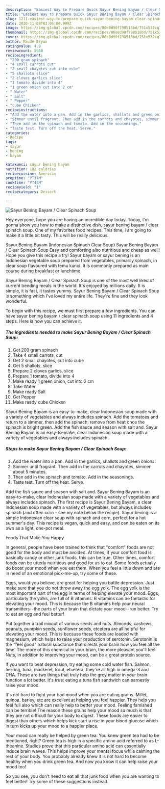 ```yaml
---
description: "Easiest Way to Prepare Quick Sayur Bening Bayam / Clear Spinach Soup"
title: "Easiest Way to Prepare Quick Sayur Bening Bayam / Clear Spinach Soup"
slug: 1211-easiest-way-to-prepare-quick-sayur-bening-bayam-clear-spinach-soup
date: 2020-11-08T02:06:00.999Z
image: https://img-global.cpcdn.com/recipes/80e8d90f798516bd/751x532cq70/sayur-bening-bayam-clear-spinach-soup-recipe-main-photo.jpg
thumbnail: https://img-global.cpcdn.com/recipes/80e8d90f798516bd/751x532cq70/sayur-bening-bayam-clear-spinach-soup-recipe-main-photo.jpg
cover: https://img-global.cpcdn.com/recipes/80e8d90f798516bd/751x532cq70/sayur-bening-bayam-clear-spinach-soup-recipe-main-photo.jpg
author: Maude Bryan
ratingvalue: 4.9
reviewcount: 5960
recipeingredient:
- "200 gram spinach"
- "4 small carrots cut"
- "2 small chayotes cut into cube"
- "5 shallots slice"
- "2 cloves garlics slice"
- "1 tomato divide into 4"
- "1 green onion cut into 2 cm"
- " Water"
- " Salt"
- " Pepper"
- "cube Chicken"
recipeinstructions:
- "Add the water into a pan. Add in the garlics, shallots and green onions."
- "Simmer until fragrant. Then add in the carrots and chayotes, simmer about 5 minutes."
- "Then add in the spinach and tomato. Add in the seasonings."
- "Taste test. Turn off the heat. Serve."
categories:
- Recipe
tags:
- sayur
- bening
- bayam

katakunci: sayur bening bayam 
nutrition: 182 calories
recipecuisine: American
preptime: "PT37M"
cooktime: "PT45M"
recipeyield: "1"
recipecategory: Dessert

---
```



![Sayur Bening Bayam / Clear Spinach Soup](https://img-global.cpcdn.com/recipes/80e8d90f798516bd/751x532cq70/sayur-bening-bayam-clear-spinach-soup-recipe-main-photo.jpg)

Hey everyone, hope you are having an incredible day today. Today, I'm gonna show you how to make a distinctive dish, sayur bening bayam / clear spinach soup. One of my favorites food recipes. This time, I am going to make it a little bit tasty. This will be really delicious.

Sayur Bening Bayam (Indonesian Spinach Clear Soup) Sayur Bening Bayam / Clear Spinach Soup Easy and comforting also nutritious and cheap as well! Hope you give this recipe a try! Sayur bayam or sayur bening is an Indonesian vegetable soup prepared from vegetables, primarily spinach, in clear soup flavoured with temu kunci. It is commonly prepared as main course during breakfast or lunchtime.

Sayur Bening Bayam / Clear Spinach Soup is one of the most well liked of current trending meals in the world. It's enjoyed by millions daily. It is simple, it is fast, it tastes yummy. Sayur Bening Bayam / Clear Spinach Soup is something which I've loved my entire life. They're fine and they look wonderful.


To begin with this recipe, we must first prepare a few ingredients. You can have sayur bening bayam / clear spinach soup using 11 ingredients and 4 steps. Here is how you can achieve it.

<!--inarticleads1-->

##### The ingredients needed to make Sayur Bening Bayam / Clear Spinach Soup:

1. Get 200 gram spinach
1. Take 4 small carrots, cut
1. Get 2 small chayotes, cut into cube
1. Get 5 shallots, slice
1. Prepare 2 cloves garlics, slice
1. Prepare 1 tomato, divide into 4
1. Make ready 1 green onion, cut into 2 cm
1. Take  Water
1. Make ready  Salt
1. Get  Pepper
1. Make ready cube Chicken


Sayur Bening Bayam is an easy-to-make, clear Indonesian soup made with a variety of vegetables and always includes spinach. Add the tomatoes and return to a simmer, then add the spinach; remove from heat once the spinach is bright green. Add the fish sauce and season with salt and. Sayur Bening Bayam is an easy-to-make, clear Indonesian soup made with a variety of vegetables and always includes spinach. 

<!--inarticleads2-->

##### Steps to make Sayur Bening Bayam / Clear Spinach Soup:

1. Add the water into a pan. Add in the garlics, shallots and green onions.
1. Simmer until fragrant. Then add in the carrots and chayotes, simmer about 5 minutes.
1. Then add in the spinach and tomato. Add in the seasonings.
1. Taste test. Turn off the heat. Serve.


Add the fish sauce and season with salt and. Sayur Bening Bayam is an easy-to-make, clear Indonesian soup made with a variety of vegetables and always includes spinach. The first recipe is Sayur Bening Bayam, a clear Indonesian soup made with a variety of vegetables, but always includes spinach (and often corn - see my note below the recipe). Sayur bening is a simple Indonesian clear soup with spinach and corn, perfect for a hot summer&#39;s day. This recipe is vegan, quick and easy, and can be eaten on its own as a light, one-pot meal. 

Foods That Make You Happy


In general, people have been trained to think that "comfort" foods are not good for the body and must be avoided. At times, if your comfort food is basically candy or other junk foods, this can be true. Other times, comfort foods can be utterly nutritious and good for us to eat. Some foods actually do boost your mood when you eat them. When you feel a little down and are in need of an emotional pick-me-up, try some of these.

Eggs, would you believe, are great for helping you battle depression. Just make sure that you do not throw away the egg yolk. The egg yolk is the most important part of the egg in terms of helping elevate your mood. Eggs, particularly the yolks, are full of B vitamins. B vitamins can be fantastic for elevating your mood. This is because the B vitamins help your neural transmitters--the parts of your brain that dictate your mood--run better. Try to eat an egg and feel better!

Put together a trail mixout of various seeds and nuts. Almonds, cashews, peanuts, pumpkin seeds, sunflower seeds, etcetera are all helpful for elevating your mood. This is because these foods are loaded with magnesium, which helps to raise your production of serotonin. Serotonin is the "feel good" natural substance that directs your brain how you feel all the time. The more of this chemical in your brain, the more pleasant you'll feel. Nuts, in addition to improving your mood, can be a great protein source.

If you want to beat depression, try eating some cold water fish. Salmon, herring, tuna, mackerel, trout, etcetera, they're all high in omega-3 and DHA. These are two things that truly help the grey matter in your brain function a lot better. It's true: eating a tuna fish sandwich can earnestly raise your mood. 

It's not hard to fight your bad mood when you are eating grains. Millet, quinoa, barley, etc are excellent at helping you feel happier. They help you feel full also which can really help to better your mood. Feeling famished can be terrible! The reason these grains help your mood so much is that they are not difficult for your body to digest. These foods are easier to digest than others which helps kick start a rise in your blood glucose which in turn kicks up your mood to a happier place.

Your mood can really be helped by green tea. You knew green tea had to be mentioned, right? Green tea is high in a specific amino acid referred to as L-theanine. Studies prove that this particular amino acid can essentially induce brain waves. This helps improve your mental focus while calming the rest of your body. You probably already knew it is not hard to become healthy when you drink green tea. And now you know it can help raise your mood too!

So you see, you don't need to eat all that junk food when you are wanting to feel better! Try  some  of  these  suggestions  instead.

